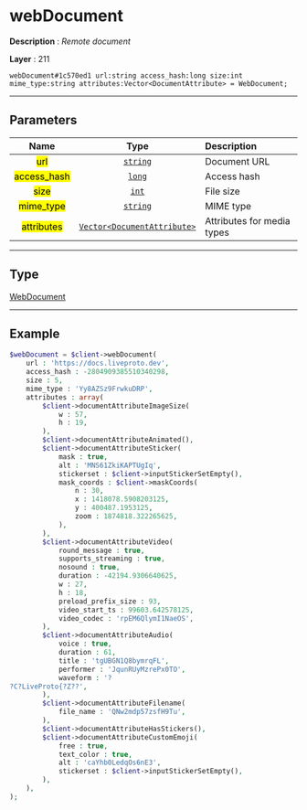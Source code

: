 # webDocument

**Description** : *Remote document*

**Layer** : 211

```tl
webDocument#1c570ed1 url:string access_hash:long size:int mime_type:string attributes:Vector<DocumentAttribute> = WebDocument;
```

---

## Parameters

| Name | Type | Description |
| :---: | :---: | :--- |
| <mark>url</mark> | [`string`](type/string) | Document URL |
| <mark>access_hash</mark> | [`long`](type/long) | Access hash |
| <mark>size</mark> | [`int`](type/int) | File size |
| <mark>mime_type</mark> | [`string`](type/string) | MIME type |
| <mark>attributes</mark> | [`Vector<DocumentAttribute>`](type/DocumentAttribute) | Attributes for media types |

---

## Type

[WebDocument](type/WebDocument)

---

## Example

```php
$webDocument = $client->webDocument(
	url : 'https://docs.liveproto.dev',
	access_hash : -2804909385510340298,
	size : 5,
	mime_type : 'Yy8AZSz9FrwkuDRP',
	attributes : array(
		$client->documentAttributeImageSize(
			w : 57,
			h : 19,
		),
		$client->documentAttributeAnimated(),
		$client->documentAttributeSticker(
			mask : true,
			alt : 'MNS61ZkiKAPTUgIq',
			stickerset : $client->inputStickerSetEmpty(),
			mask_coords : $client->maskCoords(
				n : 30,
				x : 1418078.5908203125,
				y : 400487.1953125,
				zoom : 1874818.322265625,
			),
		),
		$client->documentAttributeVideo(
			round_message : true,
			supports_streaming : true,
			nosound : true,
			duration : -42194.9306640625,
			w : 27,
			h : 18,
			preload_prefix_size : 93,
			video_start_ts : 99603.642578125,
			video_codec : 'rpEM6QlymI1NaeOS',
		),
		$client->documentAttributeAudio(
			voice : true,
			duration : 61,
			title : 'tgUBGN1Q8bymrqFL',
			performer : 'JqunRUyMzrePx0TO',
			waveform : '?
?C?LiveProto{?Z??',
		),
		$client->documentAttributeFilename(
			file_name : 'QNw2mdp57zsfH9Tu',
		),
		$client->documentAttributeHasStickers(),
		$client->documentAttributeCustomEmoji(
			free : true,
			text_color : true,
			alt : 'caYhb0LedqOs6nE3',
			stickerset : $client->inputStickerSetEmpty(),
		),
	),
);
```